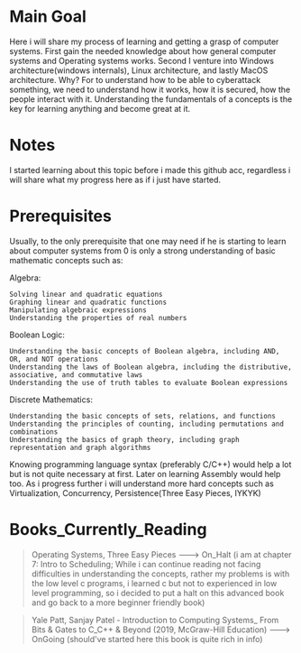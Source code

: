 # Main Goal
Here i will share my process of learning and getting a grasp of computer systems. First gain the needed knowledge about how general computer systems and Operating systems works.
Second I venture into Windows architecture(windows internals), Linux architecture, and lastly MacOS architecture. Why? For to understand how to be able to cyberattack something, we need to understand how it works,
how it is secured, how the people interact with it. Understanding the fundamentals of a concepts is the key for learning anything and become great at it.

# Notes
I started learning about this topic before i made this github acc, regardless i will share what my progress here as if i just have started.

# Prerequisites  
Usually, to the only prerequisite that one may need if he is starting to learn about computer systems from 0 is only a strong understanding of basic mathematic concepts such as:

Algebra:

    Solving linear and quadratic equations
    Graphing linear and quadratic functions
    Manipulating algebraic expressions
    Understanding the properties of real numbers

Boolean Logic:

    Understanding the basic concepts of Boolean algebra, including AND, OR, and NOT operations
    Understanding the laws of Boolean algebra, including the distributive, associative, and commutative laws
    Understanding the use of truth tables to evaluate Boolean expressions

Discrete Mathematics:

    Understanding the basic concepts of sets, relations, and functions
    Understanding the principles of counting, including permutations and combinations
    Understanding the basics of graph theory, including graph representation and graph algorithms

Knowing programming language syntax (preferably C/C++) would help a lot but is not quite necessary at first. Later on learning Assembly would help too.
As i progress further i will understand more hard concepts such as Virtualization, Concurrency, Persistence(Three Easy Pieces, IYKYK)

# Books_Currently_Reading
> Operating Systems, Three Easy Pieces ---> On_Halt (i am at chapter 7: Intro to Scheduling; While i can continue reading  not facing difficulties in understanding the concepts, rather my problems is with the low   level c programs, i learned c but not to experienced in low level programming, so i decided to put a halt  on this advanced book and go back to a more beginner friendly book)

> Yale Patt, Sanjay Patel - Introduction to Computing Systems_ From Bits & Gates to C_C++ & Beyond (2019, McGraw-Hill Education) ---> OnGoing (should've started here this book is quite rich in info)

